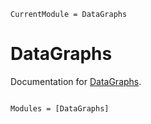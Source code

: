 ```@meta
CurrentModule = DataGraphs
```

# DataGraphs

Documentation for [DataGraphs](https://github.com/gdalle/DataGraphs.jl).

```@index
```

```@autodocs
Modules = [DataGraphs]
```
